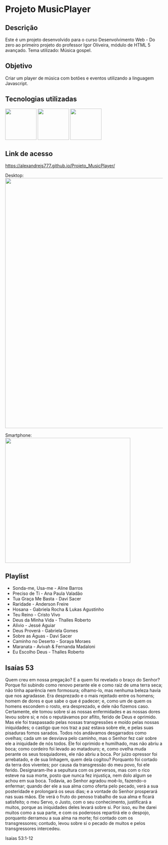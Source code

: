 # Projeto MusicPlayer

<h2>Descrição</h2>

  Este é um projeto desenvolvido para o curso Desenvolvimento Web - Do zero ao primeiro projeto do professor Igor Oliveira, módulo de HTML 5 avançado. Tema utilizado:
  Música gospel.

<h2>Objetivo</h2>

  Criar um player de música com botões e eventos utilizando a linguagem Javascript.

<h2>Tecnologias utilizadas</h2>

  <img width="100px" src="https://user-images.githubusercontent.com/85634326/129466078-52ab8e30-b728-4c3e-99f6-1f11ed42ecd6.png"> <img width="100px" src="https://user-images.githubusercontent.com/85634326/129466080-01002450-b2d7-4a54-a076-92c30b256f6f.png"> <img width="100px" src="https://user-images.githubusercontent.com/85634326/129466286-2b64b448-38b2-4e09-a06a-3eb0b5e5b662.png">
 
<h2>Link de acesso</h2>

  <a href="https://alexandrejs777.github.io/Projeto_MusicPlayer/">https://alexandrejs777.github.io/Projeto_MusicPlayer/</a>
  
  Desktop: <br>
  <img width="800px" src="https://user-images.githubusercontent.com/85634326/129466634-2aa865c0-692a-42b5-a172-9c8190990081.png">
  
  Smartphone: <br>
  <img width="400px" src="https://user-images.githubusercontent.com/85634326/129467228-18b042a9-dd07-4955-aaa4-0e2a2e343bb4.png">
  
<h2>Playlist</h2>

<ul>
  <li>Sonda-me, Usa-me   - Aline Barros </li>
  <li>Preciso de Ti      - Ana Paula Valadão </li>
  <li>Tua Graça Me Basta - Davi Sacer </li>
  <li>Raridade           - Anderson Freire </li>
  <li>Hosana             - Gabriela Rocha & Lukas Agustinho </li>
  <li>Teu Reino          - Cristo Vivo </li>
  <li>Deus da Minha Vida - Thalles Roberto </li>
  <li>Alívio             - Jessé Aguiar </li>
  <li>Deus Proverá       - Gabriela Gomes </li>
  <li>Sobre as Águas     - Davi Sacer </li>
  <li>Caminho no Deserto - Soraya Moraes </li>
  <li>Maranata           - Avivah & Fernanda Madaloni </li>
  <li>Eu Escolho Deus    - Thalles Roberto </li>
</ul>

<h2>Isaías 53</h2>

Quem creu em nossa pregação? E a quem foi revelado o braço do Senhor?
Porque foi subindo como renovo perante ele e como raiz de uma terra seca; não tinha aparência nem formosura; olhamo-lo, mas nenhuma beleza havia que nos agradasse.
Era desprezado e o mais rejeitado entre os homens; homem de dores e que sabe o que é padecer; e, como um de quem os homens escondem o rosto, era desprezado, e dele não fizemos caso.
Certamente, ele tomou sobre si as nossas enfermidades e as nossas dores levou sobre si; e nós o reputávamos por aflito, ferido de Deus e oprimido.
Mas ele foi traspassado pelas nossas transgressões e moído pelas nossas iniquidades; o castigo que nos traz a paz estava sobre ele, e pelas suas pisaduras fomos sarados.
Todos nós andávamos desgarrados como ovelhas; cada um se desviava pelo caminho, mas o Senhor fez cair sobre ele a iniquidade de nós todos.
Ele foi oprimido e humilhado, mas não abriu a boca; como cordeiro foi levado ao matadouro; e, como ovelha muda perante os seus tosquiadores, ele não abriu a boca.
Por juízo opressor foi arrebatado, e de sua linhagem, quem dela cogitou? Porquanto foi cortado da terra dos viventes; por causa da transgressão do meu povo, foi ele ferido.
Designaram-lhe a sepultura com os perversos, mas com o rico esteve na sua morte, posto que nunca fez injustiça, nem dolo algum se achou em sua boca.
Todavia, ao Senhor agradou moê-lo, fazendo-o enfermar; quando der ele a sua alma como oferta pelo pecado, verá a sua posteridade e prolongará os seus dias; e a vontade do Senhor prosperará nas suas mãos.
Ele verá o fruto do penoso trabalho de sua alma e ficará satisfeito; o meu Servo, o Justo, com o seu conhecimento, justificará a muitos, porque as iniquidades deles levará sobre si.
Por isso, eu lhe darei muitos como a sua parte, e com os poderosos repartirá ele o despojo, porquanto derramou a sua alma na morte; foi contado com os transgressores; contudo, levou sobre si o pecado de muitos e pelos transgressores intercedeu.

Isaías 53:1-12
